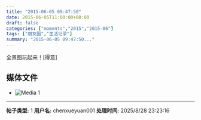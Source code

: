 ```yaml
---
title: "2015-06-05 09:47:50"
date: 2015-06-05T11:00:00+08:00
draft: false
categories: ["moments","2015","2015-06"]
tags: ["朋友圈","生活记录"]
summary: "2015-06-05 09:47:50..."
---
```


全景图玩起来！[得意]

## 媒体文件

- ![Media 1](/Moments/photos/2015-06-05/201506050947500.jpg)

---

**帖子类型:** 1
**用户名:** chenxueyuan001
**处理时间:** 2025/8/28 23:23:16